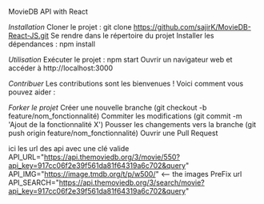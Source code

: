 MovieDB API with React

*Installation*
Cloner le projet : git clone https://github.com/sajirK/MovieDB-React-JS.git
Se rendre dans le répertoire du projet
Installer les dépendances : npm install

*Utilisation*
Exécuter le projet : npm start
Ouvrir un navigateur web et accéder à http://localhost:3000

*Contribuer*
Les contributions sont les bienvenues ! Voici comment vous pouvez aider :

*Forker le projet*
Créer une nouvelle branche (git checkout -b feature/nom_fonctionnalité)
Commiter les modifications (git commit -m 'Ajout de la fonctionnalité X')
Pousser les changements vers la branche (git push origin feature/nom_fonctionnalité)
Ouvrir une Pull Request

ici les url des api avec une clé valide
API_URL="https://api.themoviedb.org/3/movie/550?api_key=917cc06f2e39f561da81f64319a6c702&query"
API_IMG="https://image.tmdb.org/t/p/w500/" <-- the images PreFix url
API_SEARCH="https://api.themoviedb.org/3/search/movie?api_key=917cc06f2e39f561da81f64319a6c702&query"
